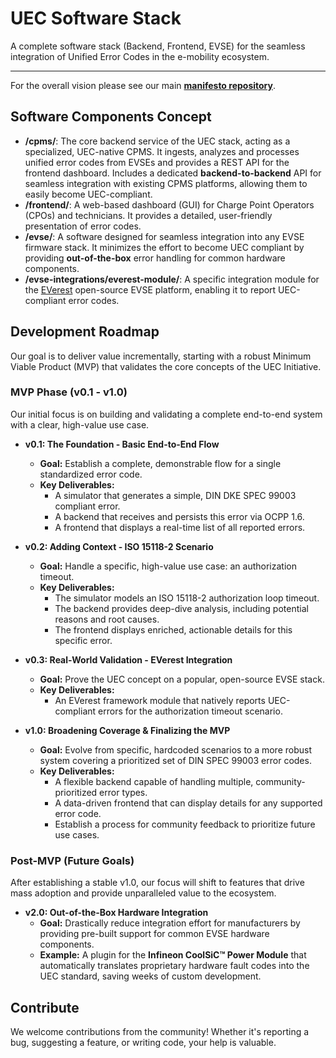 # UEC Software Stack

A complete software stack (Backend, Frontend, EVSE) for the seamless integration of Unified Error Codes in the e-mobility ecosystem.

---

For the overall vision please see our main [**manifesto repository**](https://github.com/unified-error-codes/unified-error-codes).

## Software Components Concept

* **/cpms/**: The core backend service of the UEC stack, acting as a specialized, UEC-native CPMS. It ingests, analyzes and processes unified error codes from EVSEs and provides a REST API for the frontend dashboard. Includes a dedicated **backend-to-backend** API for seamless integration with existing CPMS platforms, allowing them to easily become UEC-compliant.
* **/frontend/**: A web-based dashboard (GUI) for Charge Point Operators (CPOs) and technicians. It provides a detailed, user-friendly presentation of error codes.
* **/evse/**: A software designed for seamless integration into any EVSE firmware stack. It minimizes the effort to become UEC compliant by providing **out-of-the-box** error handling for common hardware components.
* **/evse-integrations/everest-module/**: A specific integration module for the [EVerest](https://github.com/EVerest/EVerest) open-source EVSE platform, enabling it to report UEC-compliant error codes.

## Development Roadmap

Our goal is to deliver value incrementally, starting with a robust Minimum Viable Product (MVP) that validates the core concepts of the UEC Initiative.

### MVP Phase (v0.1 - v1.0)

Our initial focus is on building and validating a complete end-to-end system with a clear, high-value use case.

* **v0.1: The Foundation - Basic End-to-End Flow**
    * **Goal:** Establish a complete, demonstrable flow for a single standardized error code.
    * **Key Deliverables:**
        * A simulator that generates a simple, DIN DKE SPEC 99003 compliant error.
        * A backend that receives and persists this error via OCPP 1.6.
        * A frontend that displays a real-time list of all reported errors.

* **v0.2: Adding Context - ISO 15118-2 Scenario**
    * **Goal:** Handle a specific, high-value use case: an authorization timeout.
    * **Key Deliverables:**
        * The simulator models an ISO 15118-2 authorization loop timeout.
        * The backend provides deep-dive analysis, including potential reasons and root causes.
        * The frontend displays enriched, actionable details for this specific error.

* **v0.3: Real-World Validation - EVerest Integration**
    * **Goal:** Prove the UEC concept on a popular, open-source EVSE stack.
    * **Key Deliverables:**
        * An EVerest framework module that natively reports UEC-compliant errors for the authorization timeout scenario.

* **v1.0: Broadening Coverage & Finalizing the MVP**
    * **Goal:** Evolve from specific, hardcoded scenarios to a more robust system covering a prioritized set of DIN SPEC 99003 error codes.
    * **Key Deliverables:**
        * A flexible backend capable of handling multiple, community-prioritized error types.
        * A data-driven frontend that can display details for any supported error code.
        * Establish a process for community feedback to prioritize future use cases.

### Post-MVP (Future Goals)

After establishing a stable v1.0, our focus will shift to features that drive mass adoption and provide unparalleled value to the ecosystem.

* **v2.0: Out-of-the-Box Hardware Integration**
    * **Goal:** Drastically reduce integration effort for manufacturers by providing pre-built support for common EVSE hardware components.
    * **Example:** A plugin for the **Infineon CoolSiC™ Power Module** that automatically translates proprietary hardware fault codes into the UEC standard, saving weeks of custom development.

## Contribute

We welcome contributions from the community! Whether it's reporting a bug, suggesting a feature, or writing code, your help is valuable.
